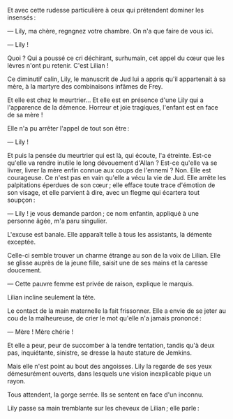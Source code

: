 Et avec cette rudesse particulière à ceux qui prétendent dominer les
insensés :

— Lily, ma chère, regngnez votre chambre. On n'a que faire de vous ici.

— Lily !

Quoi ? Qui a poussé ce cri déchirant, surhumain, cet appel du cœur que les lèvres n'ont pu retenir. C'est Lilian !

Ce diminutif calin, Lily, le manuscrit de Jud lui a appris qu'il appartenait à sa mère, à la martyre des combinaisons infâmes de Frey.

Et elle est chez le meurtrier... Et elle est en présence d'une Lily qui a
l'apparence de la démence. Horreur et joie tragiques, l'enfant est en face
de sa mère !

Elle n'a pu arrêter l'appel de tout son être :

— Lily !

Et puis la pensée du meurtrier qui est là, qui écoute, l'a étreinte. Est-ce
qu'elle va rendre inutile le long dévouement d'Allan ? Est-ce qu'elle va se
livrer, livrer la mère enfin connue aux coups de l'ennemi ? Non. Elle est
courageuse. Ce n'est pas en vain qu'elle a vécu la vie de Jud. Elle arrête
les palpitations éperdues de son cœur ; elle efface toute trace d'émotion de
son visage, et elle parvient à dire, avec un flegme qui écartera tout soupçon :

— Lily ! je vous demande pardon ; ce nom enfantin, appliqué à une personne âgée, m'a paru singulier.

L'excuse est banale. Elle apparaît telle à tous les assistants, la démente
exceptée.

Celle-ci semble trouver un charme étrange au son de la voix de Lilian.
Elle se glisse auprès de la jeune fille, saisit une de ses mains et la caresse doucement.

— Cette pauvre femme est privée de raison, explique le marquis.

Lilian incline seulement la tête.

Le contact de la main maternelle la fait frissonner. Elle a envie de se
jeter au cou de la malheureuse, de crier le mot qu'elle n'a jamais prononcé :

— Mère ! Mère chérie !

Et elle a peur, peur de succomber à la tendre tentation, tandis qu'à deux
pas, inquiétante, sinistre, se dresse la haute stature de Jemkins.

Mais elle n'est point au bout des angoisses. Lily la regarde de ses yeux
démesurément ouverts, dans lesquels une vision inexplicable pique un rayon.

Tous attendent, la gorge serrée. Ils se sentent en face d'un inconnu.

Lily passe sa main tremblante sur les cheveux de Lilian ; elle parle :

